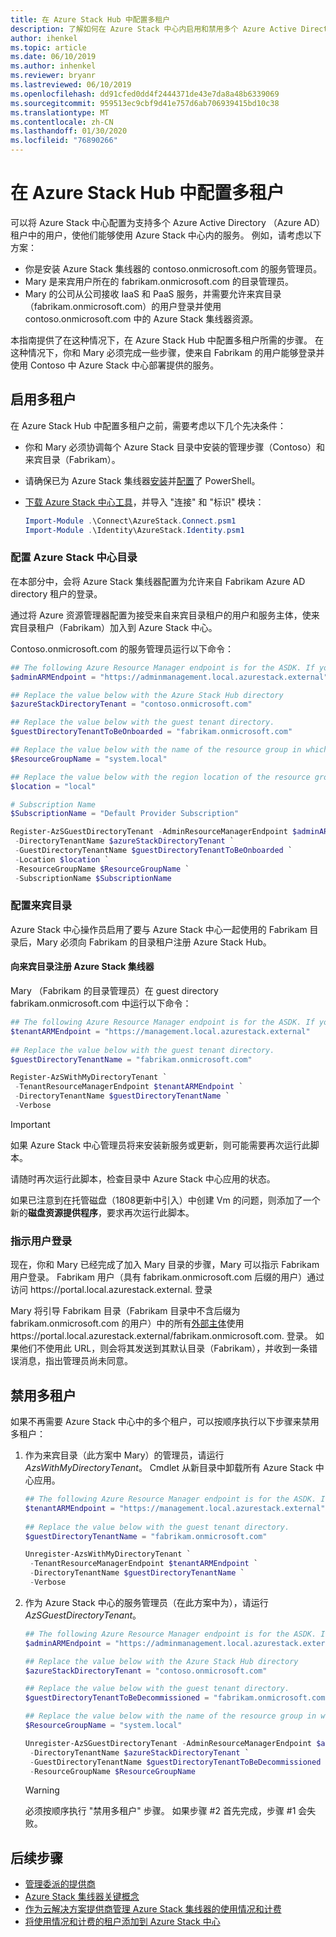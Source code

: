 ```yaml
---
title: 在 Azure Stack Hub 中配置多租户
description: 了解如何在 Azure Stack 中心内启用和禁用多个 Azure Active Directory 租户。
author: ihenkel
ms.topic: article
ms.date: 06/10/2019
ms.author: inhenkel
ms.reviewer: bryanr
ms.lastreviewed: 06/10/2019
ms.openlocfilehash: dd91cfed0dd4f2444371de43e7da8a48b6339069
ms.sourcegitcommit: 959513ec9cbf9d41e757d6ab706939415bd10c38
ms.translationtype: MT
ms.contentlocale: zh-CN
ms.lasthandoff: 01/30/2020
ms.locfileid: "76890266"
---
```

# <a name="configure-multi-tenancy-in-azure-stack-hub"></a>在 Azure Stack Hub 中配置多租户

可以将 Azure Stack 中心配置为支持多个 Azure Active Directory （Azure AD）租户中的用户，使他们能够使用 Azure Stack 中心内的服务。 例如，请考虑以下方案：

- 你是安装 Azure Stack 集线器的 contoso.onmicrosoft.com 的服务管理员。
- Mary 是来宾用户所在的 fabrikam.onmicrosoft.com 的目录管理员。
- Mary 的公司从公司接收 IaaS 和 PaaS 服务，并需要允许来宾目录（fabrikam.onmicrosoft.com）的用户登录并使用 contoso.onmicrosoft.com 中的 Azure Stack 集线器资源。

本指南提供了在这种情况下，在 Azure Stack Hub 中配置多租户所需的步骤。 在这种情况下，你和 Mary 必须完成一些步骤，使来自 Fabrikam 的用户能够登录并使用 Contoso 中 Azure Stack 中心部署提供的服务。

## <a name="enable-multi-tenancy"></a>启用多租户

在 Azure Stack Hub 中配置多租户之前，需要考虑以下几个先决条件：
  
 - 你和 Mary 必须协调每个 Azure Stack 目录中安装的管理步骤（Contoso）和来宾目录（Fabrikam）。
 - 请确保已为 Azure Stack 集线器[安装](azure-stack-powershell-install.md)并[配置](azure-stack-powershell-configure-admin.md)了 PowerShell。
 - [下载 Azure Stack 中心工具](azure-stack-powershell-download.md)，并导入 "连接" 和 "标识" 模块：

    ```powershell
    Import-Module .\Connect\AzureStack.Connect.psm1
    Import-Module .\Identity\AzureStack.Identity.psm1
    ```

### <a name="configure-azure-stack-hub-directory"></a>配置 Azure Stack 中心目录

在本部分中，会将 Azure Stack 集线器配置为允许来自 Fabrikam Azure AD directory 租户的登录。

通过将 Azure 资源管理器配置为接受来自来宾目录租户的用户和服务主体，使来宾目录租户（Fabrikam）加入到 Azure Stack 中心。

Contoso.onmicrosoft.com 的服务管理员运行以下命令：

```powershell  
## The following Azure Resource Manager endpoint is for the ASDK. If you're in a multinode environment, contact your operator or service provider to get the endpoint.
$adminARMEndpoint = "https://adminmanagement.local.azurestack.external"

## Replace the value below with the Azure Stack Hub directory
$azureStackDirectoryTenant = "contoso.onmicrosoft.com"

## Replace the value below with the guest tenant directory. 
$guestDirectoryTenantToBeOnboarded = "fabrikam.onmicrosoft.com"

## Replace the value below with the name of the resource group in which the directory tenant registration resource should be created (resource group must already exist).
$ResourceGroupName = "system.local"

## Replace the value below with the region location of the resource group.
$location = "local"

# Subscription Name
$SubscriptionName = "Default Provider Subscription"

Register-AzSGuestDirectoryTenant -AdminResourceManagerEndpoint $adminARMEndpoint `
 -DirectoryTenantName $azureStackDirectoryTenant `
 -GuestDirectoryTenantName $guestDirectoryTenantToBeOnboarded `
 -Location $location `
 -ResourceGroupName $ResourceGroupName `
 -SubscriptionName $SubscriptionName
```

### <a name="configure-guest-directory"></a>配置来宾目录

Azure Stack 中心操作员启用了要与 Azure Stack 中心一起使用的 Fabrikam 目录后，Mary 必须向 Fabrikam 的目录租户注册 Azure Stack Hub。

#### <a name="registering-azure-stack-hub-with-the-guest-directory"></a>向来宾目录注册 Azure Stack 集线器

Mary （Fabrikam 的目录管理员）在 guest directory fabrikam.onmicrosoft.com 中运行以下命令：

```powershell
## The following Azure Resource Manager endpoint is for the ASDK. If you're in a multinode environment, contact your operator or service provider to get the endpoint.
$tenantARMEndpoint = "https://management.local.azurestack.external"
    
## Replace the value below with the guest tenant directory.
$guestDirectoryTenantName = "fabrikam.onmicrosoft.com"

Register-AzSWithMyDirectoryTenant `
 -TenantResourceManagerEndpoint $tenantARMEndpoint `
 -DirectoryTenantName $guestDirectoryTenantName `
 -Verbose
```

> [!IMPORTANT]
> 如果 Azure Stack 中心管理员将来安装新服务或更新，则可能需要再次运行此脚本。
>
> 请随时再次运行此脚本，检查目录中 Azure Stack 中心应用的状态。
>
> 如果已注意到在托管磁盘（1808更新中引入）中创建 Vm 的问题，则添加了一个新的**磁盘资源提供程序**，要求再次运行此脚本。

### <a name="direct-users-to-sign-in"></a>指示用户登录

现在，你和 Mary 已经完成了加入 Mary 目录的步骤，Mary 可以指示 Fabrikam 用户登录。 Fabrikam 用户（具有 fabrikam.onmicrosoft.com 后缀的用户）通过访问 https\://portal.local.azurestack.external. 登录

Mary 将引导 Fabrikam 目录（Fabrikam 目录中不含后缀为 fabrikam.onmicrosoft.com 的用户）中的所有[外部主体](/azure/role-based-access-control/rbac-and-directory-admin-roles)使用 https\://portal.local.azurestack.external/fabrikam.onmicrosoft.com. 登录。 如果他们不使用此 URL，则会将其发送到其默认目录（Fabrikam），并收到一条错误消息，指出管理员尚未同意。

## <a name="disable-multi-tenancy"></a>禁用多租户

如果不再需要 Azure Stack 中心中的多个租户，可以按顺序执行以下步骤来禁用多租户：

1. 作为来宾目录（此方案中 Mary）的管理员，请运行*AzsWithMyDirectoryTenant*。 Cmdlet 从新目录中卸载所有 Azure Stack 中心应用。

    ``` PowerShell
    ## The following Azure Resource Manager endpoint is for the ASDK. If you're in a multinode environment, contact your operator or service provider to get the endpoint.
    $tenantARMEndpoint = "https://management.local.azurestack.external"
        
    ## Replace the value below with the guest tenant directory.
    $guestDirectoryTenantName = "fabrikam.onmicrosoft.com"
    
    Unregister-AzsWithMyDirectoryTenant `
     -TenantResourceManagerEndpoint $tenantARMEndpoint `
     -DirectoryTenantName $guestDirectoryTenantName `
     -Verbose 
    ```

2. 作为 Azure Stack 中心的服务管理员（在此方案中为），请运行*AzSGuestDirectoryTenant*。

    ``` PowerShell
    ## The following Azure Resource Manager endpoint is for the ASDK. If you're in a multinode environment, contact your operator or service provider to get the endpoint.
    $adminARMEndpoint = "https://adminmanagement.local.azurestack.external"
    
    ## Replace the value below with the Azure Stack Hub directory
    $azureStackDirectoryTenant = "contoso.onmicrosoft.com"
    
    ## Replace the value below with the guest tenant directory. 
    $guestDirectoryTenantToBeDecommissioned = "fabrikam.onmicrosoft.com"
    
    ## Replace the value below with the name of the resource group in which the directory tenant registration resource should be created (resource group must already exist).
    $ResourceGroupName = "system.local"
    
    Unregister-AzSGuestDirectoryTenant -AdminResourceManagerEndpoint $adminARMEndpoint `
     -DirectoryTenantName $azureStackDirectoryTenant `
     -GuestDirectoryTenantName $guestDirectoryTenantToBeDecommissioned `
     -ResourceGroupName $ResourceGroupName
    ```

    > [!WARNING]
    > 必须按顺序执行 "禁用多租户" 步骤。 如果步骤 #2 首先完成，步骤 #1 会失败。

## <a name="next-steps"></a>后续步骤

- [管理委派的提供商](azure-stack-delegated-provider.md)
- [Azure Stack 集线器关键概念](azure-stack-overview.md)
- [作为云解决方案提供商管理 Azure Stack 集线器的使用情况和计费](azure-stack-add-manage-billing-as-a-csp.md)
- [将使用情况和计费的租户添加到 Azure Stack 中心](azure-stack-csp-howto-register-tenants.md)
